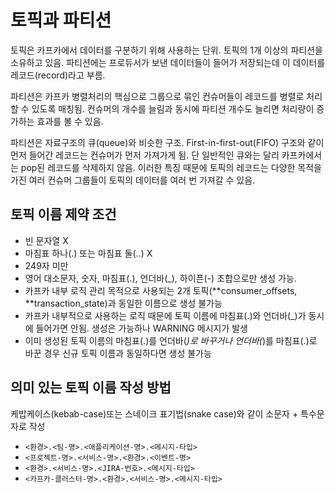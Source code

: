# 토픽과 파티션

토픽은 카프카에서 데이터를 구분하기 위해 사용하는 단위. 토픽의 1개 이상의 파티션을 소유하고 있음. 파티션에는 프로듀서가 보낸 데이터들이 들어가 저장되는데 이 데이터를 레코드(record)라고 부름.

파티션은 카프카 병렬처리의 핵심으로 그룹으로 묶인 컨슈머들이 레코드를 병렬로 처리 할 수 있도록 매칭됨. 컨슈머의 개수를 늘림과 동시에 파티션 개수도 늘리면 처리량이 증가하는 효과를 볼 수 있음.

파티션은 자료구조의 큐(queue)와 비슷한 구조. First-in-first-out(FIFO) 구조와 같이 먼저 들어간 레코드는 컨슈머가 먼저 가져가게 됨. 단 일반적인 큐와는 달리 카프카에서는 pop된 레코드를 삭제하지 않음. 이러한 특징 때문에 토픽의 레코드는 다양한 목적을 가진 여러 컨슈머 그룹들이 토픽의 데이터를 여러 번 가져갈 수 있음.

## 토픽 이름 제약 조건

- 빈 문자열 X
- 마침표 하나(.) 또는 마침표 둘(..) X
- 249자 미만
- 영어 대소문자, 숫자, 마침표(.), 언더바(\_), 하이픈(-) 조합으로만 생성 가능.
- 카프카 내부 로직 관리 목적으로 사용되는 2개 토픽(**consumer_offsets, **transaction_state)과 동일한 이름으로 생성 불가능
- 카프카 내부적으로 사용하는 로직 때문에 토픽 이름에 마침표(.)와 언더바(\_)가 동시에 들어가면 안됨. 생성은 가능하나 WARNING 메시지가 발생
- 이미 생성된 토픽 이름의 마침표(.)를 언더바(_)로 바꾸거나 언더바(_)를 마침표(.)로 바꾼 경우 신규 토픽 이름과 동일하다면 생성 불가능

## 의미 있는 토픽 이름 작성 방법

케밥케이스(kebab-case)또는 스네이크 표기법(snake case)와 같이 소문자 + 특수문자로 작성

- `<환경>.<팀-명>.<애플리케이션-명>.<메시지-타입>`
- `<프로젝트-명>.<서비스-명>.<환경>.<이벤트-명>`
- `<환경>.<서비스-명>.<JIRA-번호>.<메시지-타입>`
- `<카프카-클러스터-명>.<환경>.<서비스-명>.<메시지-타입>`
